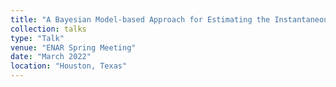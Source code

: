 ```yaml
---
title: "A Bayesian Model-based Approach for Estimating the Instantaneous Reproduction Number Using Case-Notification Data in the Presence of Reporting Variation and Serial Interval Uncertainty"
collection: talks
type: "Talk"
venue: "ENAR Spring Meeting"
date: "March 2022"
location: "Houston, Texas"
---
```


